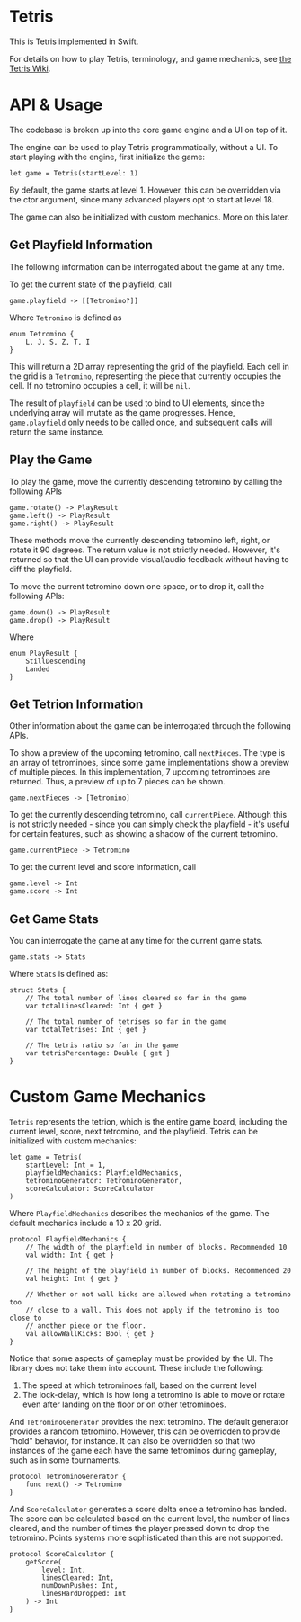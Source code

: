 # Tetris
This is Tetris implemented in Swift.

For details on how to play Tetris, terminology, and game mechanics, see 
[the Tetris Wiki](https://tetris.fandom.com/wiki/Tetris_Wiki).

# API & Usage
The codebase is broken up into the core game engine and a UI on top of it. 

The engine can be used to play Tetris programmatically, without a UI. To start
playing with the engine, first initialize the game:

    let game = Tetris(startLevel: 1)

By default, the game starts at level 1. However, this can be overridden via
the ctor argument, since many advanced players opt to start at level 18.

The game can also be initialized with custom mechanics. More on this later.

## Get Playfield Information
The following information can be interrogated about the game at any time.

To get the current state of the playfield, call

    game.playfield -> [[Tetromino?]]

Where `Tetromino` is defined as

    enum Tetromino {
        L, J, S, Z, T, I
    }

This will return a 2D array representing the grid of the playfield. Each cell in
the grid is a `Tetromino`, representing the piece that currently occupies the cell.
If no tetromino occupies a cell, it will be `nil`.

The result of `playfield` can be used to bind to UI elements, since the underlying
array will mutate as the game progresses. Hence, `game.playfield` only needs to
be called once, and subsequent calls will return the same instance.

## Play the Game
To play the game, move the currently descending tetromino by calling the 
following APIs

    game.rotate() -> PlayResult
    game.left() -> PlayResult
    game.right() -> PlayResult
    
These methods move the currently descending tetromino left, right, or rotate 
it 90 degrees. The return value is not strictly needed. However, it's returned 
so that the UI can provide visual/audio feedback without having to diff the 
playfield.

To move the current tetromino down one space, or to drop it, call the following
APIs:

    game.down() -> PlayResult
    game.drop() -> PlayResult

Where

    enum PlayResult {
        StillDescending
        Landed
    }

## Get Tetrion Information
Other information about the game can be interrogated through the following APIs.

To show a preview of the upcoming tetromino, call `nextPieces`. The type is 
an array of tetrominoes, since some game implementations show a preview of 
multiple pieces. In this implementation, 7 upcoming tetrominoes are returned.
Thus, a preview of up to 7 pieces can be shown.

    game.nextPieces -> [Tetromino]

To get the currently descending tetromino, call `currentPiece`. Although this 
is not strictly needed - since you can simply check the playfield - it's useful
for certain features, such as showing a shadow of the current tetromino.

    game.currentPiece -> Tetromino

To get the current level and score information, call

    game.level -> Int
    game.score -> Int

## Get Game Stats
You can interrogate the game at any time for the current game stats.

    game.stats -> Stats

Where `Stats` is defined as:

    struct Stats {
        // The total number of lines cleared so far in the game
        var totalLinesCleared: Int { get }

        // The total number of tetrises so far in the game
        var totalTetrises: Int { get }

        // The tetris ratio so far in the game
        var tetrisPercentage: Double { get }
    }

# Custom Game Mechanics
`Tetris` represents the tetrion, which is the entire game board, including the
current level, score, next tetromino, and the playfield. Tetris can be initialized
with custom mechanics:

    let game = Tetris(
        startLevel: Int = 1,
        playfieldMechanics: PlayfieldMechanics,
        tetrominoGenerator: TetrominoGenerator,
        scoreCalculator: ScoreCalculator
    )

Where `PlayfieldMechanics` describes the mechanics of the game. The default mechanics
include a 10 x 20 grid.

    protocol PlayfieldMechanics {
        // The width of the playfield in number of blocks. Recommended 10
        val width: Int { get }

        // The height of the playfield in number of blocks. Recommended 20
        val height: Int { get }

        // Whether or not wall kicks are allowed when rotating a tetromino too
        // close to a wall. This does not apply if the tetromino is too close to
        // another piece or the floor.
        val allowWallKicks: Bool { get }
    }

Notice that some aspects of gameplay must be provided by the UI. The library does
not take them into account. These include the following:

1. The speed at which tetrominoes fall, based on the current level
1. The lock-delay, which is how long a tetromino is able to move or rotate even
after landing on the floor or on other tetrominoes.

And `TetrominoGenerator` provides the next tetromino. The default generator provides
a random tetromino. However, this can be overridden to provide "hold" behavior, for
instance. It can also be overridden so that two instances of the game each have the
same tetrominos during gameplay, such as in some tournaments.

    protocol TetrominoGenerator {
        func next() -> Tetromino
    }

And `ScoreCalculator` generates a score delta once a tetromino has landed. The score
can be calculated based on the current level, the number of lines cleared, and the
number of times the player pressed down to drop the tetromino. Points systems more
sophisticated than this are not supported.

    protocol ScoreCalculator {
        getScore(
            level: Int, 
            linesCleared: Int, 
            numDownPushes: Int,
            linesHardDropped: Int
        ) -> Int
    }
